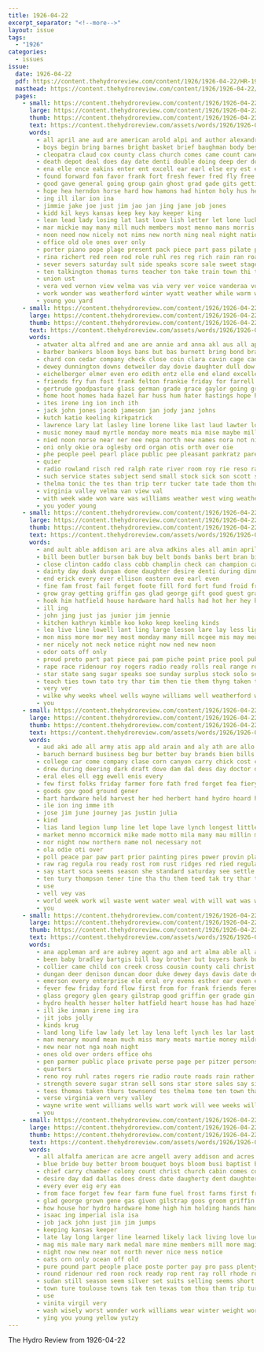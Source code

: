 ```yaml
---
title: 1926-04-22
excerpt_separator: "<!--more-->"
layout: issue
tags:
  - "1926"
categories:
  - issues
issue:
  date: 1926-04-22
  pdf: https://content.thehydroreview.com/content/1926/1926-04-22/HR-1926-04-22.pdf
  masthead: https://content.thehydroreview.com/content/1926/1926-04-22/masthead/HR-1926-04-22.jpg
  pages:
    - small: https://content.thehydroreview.com/content/1926/1926-04-22/small/HR-1926-04-22-01.jpg
      large: https://content.thehydroreview.com/content/1926/1926-04-22/large/HR-1926-04-22-01.jpg
      thumb: https://content.thehydroreview.com/content/1926/1926-04-22/thumbnails/HR-1926-04-22-01.jpg
      text: https://content.thehydroreview.com/assets/words/1926/1926-04-22/HR-1926-04-22-01.txt
      words:
        - all april ane aud are american arold alpi and author alexandria ata
        - boys begin bring barnes bright basket brief baughman body best back bees bishop bari boots business been brought bybee butler better bowls board but brother both big bills boy band busi
        - cleopatra claud cox county class church comes came count canes cos close company christ come coach creek cowboy college cordell cher can caddo crane city cattle care cheseldine child cecil clar col clinton citizen change carl christian
        - death depot deal does day date denti double doing deep der done dalke daughter dal dallas deer dents during
        - ena elle ence eakins enter ent excell ear earl else ery est end every ean
        - found forward fon favor frank fort fresh fewer fred fly free funny fost for folks ferguson ford friends fern faia fall field fear friday felt famous few fow forget frost fore far from
        - good gave general going group gain ghost grad gade gits getting gordon gorton grieves grow grew george given gene gan glad
        - hope hea herndon horse hard how hamons had hinton holy hus held high has hammons hour house husband him hay hatch hazel hydro her hayes hero head home hills harry
        - ing ill ilar ion ina
        - jimmie jake joe just jim jao jan jing jane job jones
        - kidd kil keys kansas keep key kay keeper king
        - lean lead lady losing lat last love lish letter let lone luck living little loss lance leven lessen ler long levit life left large lege land live
        - mar mickie may many mill much members most menno mans morris mae made men maid must moth mag miller mark mingle mer money mildred major merle mayor mule more man monday masse mckay miles mass mention mound morning miss
        - noon need now nicely not nims new north ning neal night nation ness name
        - office old ole ones over only
        - porter piano pope plage present pack piece part pass pilate plan park pastor place popp point pany per prim price pati pretty public poor people pro pay peppe
        - rina richert red reen rod role ruhl res reg rich rain ran road regular real reno room rath
        - sever severs saturday sult side speaks score sale sweet stage stellar sunday shepherd stand sorrow sit sands said she service show school son sun shows seward story special solid shall seems ship steady still say save snyder summer stray stratton sting street star small senior sisson shown sermon shorty serum servant shock season see sally self
        - ten talkington thomas turns teacher ton take train town thi tears ting tad teach tiff troupe taken trust than too team them the times toa top turn tell truly towns terrible
        - union ust
        - vera ved vernon view velma vas via very ver voice vanderaa von voter viel
        - work wonder was weatherford winter wyatt weather while warm weeks wearing wife words wery wing wilson week wit well want weston won wish worthy with will west working went ways
        - young you yard
    - small: https://content.thehydroreview.com/content/1926/1926-04-22/small/HR-1926-04-22-02.jpg
      large: https://content.thehydroreview.com/content/1926/1926-04-22/large/HR-1926-04-22-02.jpg
      thumb: https://content.thehydroreview.com/content/1926/1926-04-22/thumbnails/HR-1926-04-22-02.jpg
      text: https://content.thehydroreview.com/assets/words/1926/1926-04-22/HR-1926-04-22-02.txt
      words:
        - atwater alta alfred and ane are annie ard anna akl aus all apa amand arthur april alar
        - barber bankers bloom boys bans but bas burnett bring bond bradley bybee bro blade barrett business bank brother bona bertha brown best break birden buster ber banks beulah bar beryl big ben been buy block blades
        - chard con cedar company check close coin clara cavin cage caddo constant cashier collier city claude custer curtis county copus calvert cay cash clarence carver cee clerk chairs
        - dewey dunnington downs detweiler day dovie daughter dull dow dinner del dumas due december demand don darko davenport dunaway
        - eichelberger elmer even ero edith entz elle end eland excellent edge every
        - friends fry fun fost frank felton frankie friday for farrell free fam fish first from friesen fund foree few frend fine fey filling
        - gertrude goodpasture glass german grade grace gaylor going grave glad guest gett gladys
        - home hoot homes hada hazel har huss hum hater hastings hope harper hom hydro hil hea had herndon harry herbert hal hopewell helmuth house harrison hone her helen hern hot henry harvey hart homer herman
        - ites irene ing ion inch ith
        - jack john jones jacob jameson jan jody janz johns
        - kutch katie keeling kirkpatrick
        - lawrence lary lat lasley line lorene like last laud lawter loo list large lohrengel lee life leora leo louise lucien lady less lear lubin
        - music money maud myrtle monday more meats mia mise maybe miller mith marvin miss mauk made morning magnolia mill
        - nied noon norse near ner nee nepa north new names nora not nick night
        - oni only okie ora oglesby ord organ otis orth over oie
        - phe people peel pearl place public pee pleasant pankratz parent pede pane pieper pete pers perfect per pugh pear power
        - quier
        - radio rowland risch red ralph rate river room roy rie reso ray rene ruby ruth ridge riddle razor ren reh russell reps rent records rey robertson
        - such service states subject send small stock sick son scott sun sare shanks sickles shelton sui swartzendruber station sunday season saturday school sai see sunda sini smith staten shine spring sharp sith spain sis store stant skaggs sund standard state sylvester spin save stocks supper simmons sin sup staggers
        - thelma tonic the tes than trip terr tucker tate tade thom thurs triplett town them trust ten
        - virginia valley velma van view val
        - with week wade won ware was williams weather west wing weatherford wesley wack wear well washita while went wyatt will whale wife wey
        - you yoder young
    - small: https://content.thehydroreview.com/content/1926/1926-04-22/small/HR-1926-04-22-03.jpg
      large: https://content.thehydroreview.com/content/1926/1926-04-22/large/HR-1926-04-22-03.jpg
      thumb: https://content.thehydroreview.com/content/1926/1926-04-22/thumbnails/HR-1926-04-22-03.jpg
      text: https://content.thehydroreview.com/assets/words/1926/1926-04-22/HR-1926-04-22-03.txt
      words:
        - and ault able addison ari are alva adkins ales all amin april august
        - bill been butler burson bak buy belt bonds banks bert bran birth burn bills boa box bell bow both better bars boy basket baptist but bright business bruner bread born best big burns bradley bank bassler back
        - close clinton caddo class cobb champlin check can champion call county cash cane come cation city church custer curling cook cheeks charles
        - dainty day doak dungan done daughter desire denti during dinner demand dent due ded dery ditmore dodge days
        - end erick every ever ellison eastern eve earl even
        - fine fam frost fail forget foote fill ford fort fund froid frank felt fun faster friday felton fritz fitz farewell from for fields filling
        - grow gray getting griffin gas glad george gift good guest grape given golf gave
        - hook him hatfield house hardware hard halls had hot her hey hydro herndon hair held hall henry hess human hest harrison hart home hand hume herbert how has
        - ill ing
        - john jing just jas junior jim jennie
        - kitchen kathryn kimble koo koko keep keeling kinds
        - lea live line lowell lant ling large lesson lare lay less light let like lat lovely last left
        - mon miss more mor mey most monday many mill mcgee mis may meal made members moment mccoy mary malsom much
        - ner nicely not neck notice night now ned new noon
        - odor oats off only
        - proud preto part pat piece pai pam piche point price pool public pitzer pana pounds pair perfect pain pope peo president pins potter payment perle pearl ping porch
        - rape race ridenour roy rogers radio ready rolls real range ross ruth rings reno
        - star state sang sugar speaks soe sunday surplus stock solo seven seen sorrow subject soc smoke sae stocks sund shaw said stick saturday stove straw save sain selling such song sister seal safer soap she ship see still station
        - teach ties town tato try thar tim then tie them thyng taken thralls take tack toan ton tooth trip tho texas taylor tell the than thing tun
        - very ver
        - wilke why weeks wheel wells wayne williams well weatherford week warde willie weather was walk will winning works watch willing with walter
        - you
    - small: https://content.thehydroreview.com/content/1926/1926-04-22/small/HR-1926-04-22-04.jpg
      large: https://content.thehydroreview.com/content/1926/1926-04-22/large/HR-1926-04-22-04.jpg
      thumb: https://content.thehydroreview.com/content/1926/1926-04-22/thumbnails/HR-1926-04-22-04.jpg
      text: https://content.thehydroreview.com/assets/words/1926/1926-04-22/HR-1926-04-22-04.txt
      words:
        - aud aki ade all army atis app ald arain and aly ath are allo anton ane alt als aul american
        - baruch bernard business beg bur better buy brands bien bills both been broad buc but blind board bright boll big below braly brothers bos binder bose best bil
        - college car come company clase corn canyon carry chick cost crowder con cedar class congress card church can call
        - drew during deering dark draft dove dam dal deus day doctor director dan dou done dinner
        - eral eles ell egg ewell enis every
        - few first folks friday farmer fore fath fred forget fea fiery fiel faw for frost from foo fed finan flow
        - goods gov good ground gener
        - hart hardware held harvest her hed herbert hand hydro hoard hooyer home hatfield hope hen hee had head heen harrow harvester how
        - ile ion ing imme ith
        - jose jim june journey jas justin julia
        - kind
        - lias land legion lump line let lope lave lynch longest little labor left lose last light like
        - market menno mccormick mike made motto mila many mau millin much mut mite mio mcpherson monday men most morning money mon may min mith mea mer mens more moro
        - nor night now northern name nol necessary not
        - ola odie oti over
        - poll peace par paw part prior painting pires power provin plants pay price pot plenty pleasant point perfect place pro pail payment paxton profit points pila president
        - raw rag regula rou ready rost rom rust ridges red ried regular ridge rains rut rie reger
        - say start soca seems season she standard saturday see settle sony special semel spare school senay sell sick son set sand schools sweet sota shou service states sunday sees stand sai steel safe
        - ten tury thompson tener tine tha thu them teed tak try thar the thee thay ton tol tae thier than table tatem thi town twine tate tin tee tor tad take
        - use
        - vell vey vas
        - world week work wil waste went water weal with will wat was wearing weed ways war weld wai wees weeks washington warkentin wily wee window wes well ward wars
        - you
    - small: https://content.thehydroreview.com/content/1926/1926-04-22/small/HR-1926-04-22-05.jpg
      large: https://content.thehydroreview.com/content/1926/1926-04-22/large/HR-1926-04-22-05.jpg
      thumb: https://content.thehydroreview.com/content/1926/1926-04-22/thumbnails/HR-1926-04-22-05.jpg
      text: https://content.thehydroreview.com/assets/words/1926/1926-04-22/HR-1926-04-22-05.txt
      words:
        - ana appleman ard are aubrey agent ago and art alma able all allen atkinson
        - been baby bradley bartgis bill bay brother but buyers bank business bride bene board both better banks bring bouquet bethel
        - collier came child con creek cross cousin county cali christ challis col champlin cotton car city clock charita cost church chronic crosswhite call chick cassie
        - dungan deer denison duncan door duke dewey days davis date deal day dinner
        - emerson every enterprise ele eral ery evens esther ear even end earl early
        - fever few friday ford flow first from for frank friends ference fish farm fulton folks
        - glass gregory glen geary gilstrap good griffin ger grade gin graham gregg greggs gift gertrude gil gilchrist
        - hydro health hesser holter hatfield heart house has had hazel holding her hinton him hodgson homer howard home held hour hume
        - ill ike inman irene ing ira
        - jit jobs jolly
        - kinds krug
        - land long life law lady let lay lena left lynch les lar last love loan lyda lute large lee living lasley laveta little
        - man menary mound mean much miss mary meats martie money mildred mills monday milliner morning may mile mers meal martin mill
        - new near not nga noah night
        - ones old over orders office ohs
        - pen parmer public place private perse page per pitzer persons person past
        - quarters
        - reno roy ruhl rates rogers rie radio route roads rain rather reynolds
        - strength severe sugar stran sell sons star store sales say sick save safe scott states station seed sees six sun sear stewart schmidt sat sum see school sions saturday steele sale service smith sister son style sunday simpson she season south
        - tees thomas taken thurs townsend tes thelma tone ten town than take tor treasure tom the till tas thomason them
        - verse virginia vern very valley
        - wayne write went williams wells wart work will wee weeks willingham was well with wide week weatherford way wann
        - you
    - small: https://content.thehydroreview.com/content/1926/1926-04-22/small/HR-1926-04-22-06.jpg
      large: https://content.thehydroreview.com/content/1926/1926-04-22/large/HR-1926-04-22-06.jpg
      thumb: https://content.thehydroreview.com/content/1926/1926-04-22/thumbnails/HR-1926-04-22-06.jpg
      text: https://content.thehydroreview.com/assets/words/1926/1926-04-22/HR-1926-04-22-06.txt
      words:
        - all alfalfa american are acre angell avery addison and acres alexander antonio ave ale aid ani
        - blue bride buy better broom bouquet boys bloom busi baptist been beans brand brings business braly bees big bean bring bers burge brown box best board barber bank but banks bible brides back bybee bleach
        - chief carry chamber colony count christ church cabin comes corn course change cash company clyde cham cant chance can china craig cane cover colleen car come cook cat county choice coll
        - desire day dad dallas does dress date daugherty dent daughter done during
        - every ever eig ery ean
        - from face forget few fear farm fune fuel frost farms first frederick fast falls far forth flock folks furnish for fred frank
        - glad george grown gene gas given gilstrap goos groom griffin graham good gett grow goin gum gold goes
        - how house hor hydro hardware home high him holding hands hand had her has hail hoot
        - isaac ing imperial isla isa
        - job jack john just jin jim jumps
        - keeping kansas keeper
        - late lay long larger line learned likely lack living love luey like land low later life last let liner large left
        - mag mis male mary mark medal mare mine members mill more magic may men moth milk miss made million major most mal man moore matters
        - night now new near not north never nice ness notice
        - oats orn only ocean off old
        - pure pound part people place poste porter pay pro pass plenty painting present proven price per poland post plants pump person powder
        - round ridenour red roon rock ready rop rent ray roll rhode room reach
        - sudan still season seem silver set suits selling seems short special sea stutzman sale son small seed stand show stover school shirts sult straw sal san sunday see sund saw streets saturday shade strong smith seen star story sell she service soy setting sands stratton signs sour summer sox stock steady
        - town ture toulouse towns tak ten texas tom thou than trip turn thi the tailor take them thousand then
        - use
        - vinita virgil very
        - wash wisely worst wonder work williams wear winter weight world week watch will western worth water weatherford wykert was won white wafer way wetzel well wilson wife with waste
        - ying you young yellow yutzy
---
```


The Hydro Review from 1926-04-22

<!--more-->

